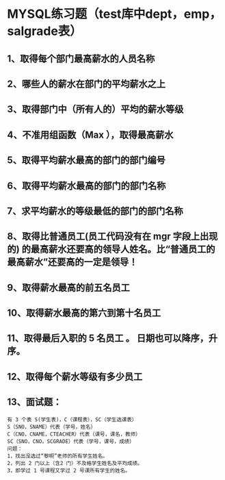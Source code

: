 # MYSQL练习题（test库中dept，emp，salgrade表）

## 1、取得每个部门最高薪水的人员名称
	
## 2、哪些人的薪水在部门的平均薪水之上
	
## 3、取得部门中（所有人的）平均的薪水等级
	
## 4、不准用组函数（Max ），取得最高薪水
	
## 5、取得平均薪水最高的部门的部门编号
	
## 6、取得平均薪水最高的部门的部门名称
	
## 7、求平均薪水的等级最低的部门的部门名称
	
## 8、取得比普通员工(员工代码没有在 mgr 字段上出现的) 的最高薪水还要高的领导人姓名。比“普通员工的最高薪水”还要高的一定是领导！
	
## 9、取得薪水最高的前五名员工
	
## 10、取得薪水最高的第六到第十名员工
	
## 11、取得最后入职的 5 名员工 。 日期也可以降序，升序。
	
## 12、取得每个薪水等级有多少员工
	
## 13、面试题：
	有 3 个表 S(学生表)，C（课程表），SC（学生选课表）
	S（SNO，SNAME）代表（学号，姓名）
	C（CNO，CNAME，CTEACHER）代表（课号，课名，教师）
	SC（SNO，CNO，SCGRADE）代表（学号，课号，成绩）
	问题：
	1，找出没选过“黎明”老师的所有学生姓名。
	2，列出 2 门以上（含2 门）不及格学生姓名及平均成绩。
	3，即学过 1 号课程又学过 2 号课所有学生的姓名。
